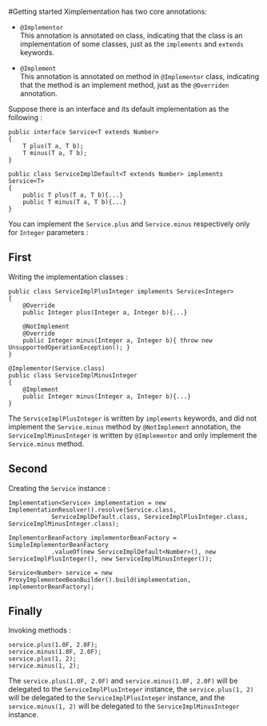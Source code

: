 #Getting started
Ximplementation has two core annotations:

* `@Implementor`  
This annotation is annotated on class, indicating that the class is an implementation of some classes, just as the `implements` and `extends` keywords.

* `@Implement`  
This annotation is annotated on method in `@Implementor` class, indicating that the method is an implement method, just as the `@Overriden` annotation.


Suppose there is an interface and its default implementation as the following :

	public interface Service<T extends Number>
	{
		T plus(T a, T b);
		T minus(T a, T b);
	}
	
	public class ServiceImplDefault<T extends Number> implements Service<T>
	{
		public T plus(T a, T b){...}
		public T minus(T a, T b){...}
	}
	
You can implement the `Service.plus` and `Service.minus` respectively only for `Integer` parameters :

## First
Writing the implementation classes :

	public class ServiceImplPlusInteger implements Service<Integer>
	{
		@Override
		public Integer plus(Integer a, Integer b){...}
		
		@NotImplement
		@Override
		public Integer minus(Integer a, Integer b){ throw new UnsupportedOperationException(); }
	}
	
	@Implementor(Service.class)
	public class ServiceImplMinusInteger
	{
		@Implement
		public Integer minus(Integer a, Integer b){...}
	}

The `ServiceImplPlusInteger` is written by `implements` keywords, and did not implement the `Service.minus` method by `@NotImplement` annotation, the `ServiceImplMinusInteger` is written by `@Implementor` and only implement the `Service.minus` method.

## Second
Creating the `Service` instance :

	Implementation<Service> implementation = new ImplementationResolver().resolve(Service.class,
			 	ServiceImplDefault.class, ServiceImplPlusInteger.class, ServiceImplMinusInteger.class);
	
	ImplementorBeanFactory implementorBeanFactory = SimpleImplementorBeanFactory
				.valueOf(new ServiceImplDefault<Number>(), new ServiceImplPlusInteger(), new ServiceImplMinusInteger());
	
	Service<Number> service = new ProxyImplementeeBeanBuilder().build(implementation, implementorBeanFactory);
	
## Finally
Invoking methods :

	service.plus(1.0F, 2.0F);
	service.minus(1.0F, 2.0F);
	service.plus(1, 2);
	service.minus(1, 2);

The `service.plus(1.0F, 2.0F)` and `service.minus(1.0F, 2.0F)` will be delegated to the `ServiceImplPlusInteger` instance, the `service.plus(1, 2)` will be delegated to the `ServiceImplPlusInteger` instance, and the `service.minus(1, 2)` will be delegated to the `ServiceImplMinusInteger` instance.